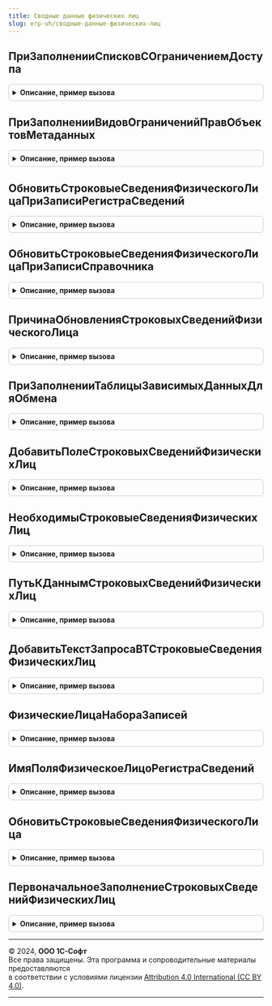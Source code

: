 ```yaml
---
title: Сводные данные физических лиц
slug: erp-uh/сводные-данные-физических-лиц
---
```



## ПриЗаполненииСписковСОграничениемДоступа
<details style="margin: 1em 0; padding: 0.5em; border: 1px solid #ccc; border-radius: 6px;">

<summary style="font-weight: bold; cursor: pointer;">Описание, пример вызова</summary>

```bsl

// См. УправлениеДоступомПереопределяемый.ПриЗаполненииСписковСОграничениемДоступа.
Процедура ПриЗаполненииСписковСОграничениемДоступа(Списки) Экспорт
```

Пример вызова
```bsl
СводныеДанныеФизическихЛиц.ПриЗаполненииСписковСОграничениемДоступа(Списки) 
```
</details>

## ПриЗаполненииВидовОграниченийПравОбъектовМетаданных
<details style="margin: 1em 0; padding: 0.5em; border: 1px solid #ccc; border-radius: 6px;">

<summary style="font-weight: bold; cursor: pointer;">Описание, пример вызова</summary>

```bsl

// См. УправлениеДоступомПереопределяемый.ПриЗаполненииВидовОграниченийПравОбъектовМетаданных.
Процедура ПриЗаполненииВидовОграниченийПравОбъектовМетаданных(Описание) Экспорт
```

Пример вызова
```bsl
СводныеДанныеФизическихЛиц.ПриЗаполненииВидовОграниченийПравОбъектовМетаданных(Описание) 
```
</details>

## ОбновитьСтроковыеСведенияФизическогоЛицаПриЗаписиРегистраСведений
<details style="margin: 1em 0; padding: 0.5em; border: 1px solid #ccc; border-radius: 6px;">

<summary style="font-weight: bold; cursor: pointer;">Описание, пример вызова</summary>

```bsl

Процедура ОбновитьСтроковыеСведенияФизическогоЛицаПриЗаписиРегистраСведений(Источник, Отказ, Замещение) Экспорт
```

Пример вызова
```bsl
СводныеДанныеФизическихЛиц.ОбновитьСтроковыеСведенияФизическогоЛицаПриЗаписиРегистраСведений(Источник, Отказ, Замещение) 
```
</details>

## ОбновитьСтроковыеСведенияФизическогоЛицаПриЗаписиСправочника
<details style="margin: 1em 0; padding: 0.5em; border: 1px solid #ccc; border-radius: 6px;">

<summary style="font-weight: bold; cursor: pointer;">Описание, пример вызова</summary>

```bsl

Процедура ОбновитьСтроковыеСведенияФизическогоЛицаПриЗаписиСправочника(Источник, Отказ) Экспорт
```

Пример вызова
```bsl
СводныеДанныеФизическихЛиц.ОбновитьСтроковыеСведенияФизическогоЛицаПриЗаписиСправочника(Источник, Отказ) 
```
</details>

## ПричинаОбновленияСтроковыхСведенийФизическогоЛица
<details style="margin: 1em 0; padding: 0.5em; border: 1px solid #ccc; border-radius: 6px;">

<summary style="font-weight: bold; cursor: pointer;">Описание, пример вызова</summary>

```bsl

Функция ПричинаОбновленияСтроковыхСведенийФизическогоЛица(Источник) Экспорт
```

Пример вызова
```bsl
Результат = СводныеДанныеФизическихЛиц.ПричинаОбновленияСтроковыхСведенийФизическогоЛица(Источник));
```
</details>

## ПриЗаполненииТаблицыЗависимыхДанныхДляОбмена
<details style="margin: 1em 0; padding: 0.5em; border: 1px solid #ccc; border-radius: 6px;">

<summary style="font-weight: bold; cursor: pointer;">Описание, пример вызова</summary>

```bsl

Процедура ПриЗаполненииТаблицыЗависимыхДанныхДляОбмена(ЗависимыеДанные) Экспорт
```

Пример вызова
```bsl
СводныеДанныеФизическихЛиц.ПриЗаполненииТаблицыЗависимыхДанныхДляОбмена(ЗависимыеДанные) 
```
</details>

## ДобавитьПолеСтроковыхСведенийФизическихЛиц
<details style="margin: 1em 0; padding: 0.5em; border: 1px solid #ccc; border-radius: 6px;">

<summary style="font-weight: bold; cursor: pointer;">Описание, пример вызова</summary>

```bsl

// Строковые сведения физических лиц.

Функция ДобавитьПолеСтроковыхСведенийФизическихЛиц(ИмяПоля, ТекстыОписанияПолей, ИсточникиДанных) Экспорт
```

Пример вызова
```bsl
Результат = СводныеДанныеФизическихЛиц.ДобавитьПолеСтроковыхСведенийФизическихЛиц(ИмяПоля, ТекстыОписанияПолей, ИсточникиДанных) 
```
</details>

## НеобходимыСтроковыеСведенияФизическихЛиц
<details style="margin: 1em 0; padding: 0.5em; border: 1px solid #ccc; border-radius: 6px;">

<summary style="font-weight: bold; cursor: pointer;">Описание, пример вызова</summary>

```bsl

Функция НеобходимыСтроковыеСведенияФизическихЛиц(Знач ИмяПоля) Экспорт
```

Пример вызова
```bsl
Результат = СводныеДанныеФизическихЛиц.НеобходимыСтроковыеСведенияФизическихЛиц(ИмяПоля) 
```
</details>

## ПутьКДаннымСтроковыхСведенийФизическихЛиц
<details style="margin: 1em 0; padding: 0.5em; border: 1px solid #ccc; border-radius: 6px;">

<summary style="font-weight: bold; cursor: pointer;">Описание, пример вызова</summary>

```bsl

Функция ПутьКДаннымСтроковыхСведенийФизическихЛиц(Знач ИмяПоля) Экспорт
```

Пример вызова
```bsl
Результат = СводныеДанныеФизическихЛиц.ПутьКДаннымСтроковыхСведенийФизическихЛиц(ИмяПоля));
```
</details>

## ДобавитьТекстЗапросаВТСтроковыеСведенияФизическихЛиц
<details style="margin: 1em 0; padding: 0.5em; border: 1px solid #ccc; border-radius: 6px;">

<summary style="font-weight: bold; cursor: pointer;">Описание, пример вызова</summary>

```bsl

Процедура ДобавитьТекстЗапросаВТСтроковыеСведенияФизическихЛиц(Запрос, ТолькоРазрешенные, ОписательВременнойТаблицыОтборов, ИсточникиДанных) Экспорт
```

Пример вызова
```bsl
СводныеДанныеФизическихЛиц.ДобавитьТекстЗапросаВТСтроковыеСведенияФизическихЛиц(Запрос, ТолькоРазрешенные, ОписательВременнойТаблицыОтборов, ИсточникиДанных) 
```
</details>

## ФизическиеЛицаНабораЗаписей
<details style="margin: 1em 0; padding: 0.5em; border: 1px solid #ccc; border-radius: 6px;">

<summary style="font-weight: bold; cursor: pointer;">Описание, пример вызова</summary>

```bsl

Функция ФизическиеЛицаНабораЗаписей(НаборЗаписей) Экспорт
```

Пример вызова
```bsl
Результат = СводныеДанныеФизическихЛиц.ФизическиеЛицаНабораЗаписей(НаборЗаписей));
```
</details>

## ИмяПоляФизическоеЛицоРегистраСведений
<details style="margin: 1em 0; padding: 0.5em; border: 1px solid #ccc; border-radius: 6px;">

<summary style="font-weight: bold; cursor: pointer;">Описание, пример вызова</summary>

```bsl

Функция ИмяПоляФизическоеЛицоРегистраСведений(НаборЗаписей) Экспорт
```

Пример вызова
```bsl
Результат = СводныеДанныеФизическихЛиц.ИмяПоляФизическоеЛицоРегистраСведений(НаборЗаписей));
```
</details>

## ОбновитьСтроковыеСведенияФизическогоЛица
<details style="margin: 1em 0; padding: 0.5em; border: 1px solid #ccc; border-radius: 6px;">

<summary style="font-weight: bold; cursor: pointer;">Описание, пример вызова</summary>

```bsl

Процедура ОбновитьСтроковыеСведенияФизическогоЛица(ФизическоеЛицоСсылка) Экспорт
```

Пример вызова
```bsl
СводныеДанныеФизическихЛиц.ОбновитьСтроковыеСведенияФизическогоЛица(ФизическоеЛицоСсылка) 
```
</details>

## ПервоначальноеЗаполнениеСтроковыхСведенийФизическихЛиц
<details style="margin: 1em 0; padding: 0.5em; border: 1px solid #ccc; border-radius: 6px;">

<summary style="font-weight: bold; cursor: pointer;">Описание, пример вызова</summary>

```bsl

Процедура ПервоначальноеЗаполнениеСтроковыхСведенийФизическихЛиц(ПараметрыОбновления) Экспорт
```

Пример вызова
```bsl
СводныеДанныеФизическихЛиц.ПервоначальноеЗаполнениеСтроковыхСведенийФизическихЛиц(ПараметрыОбновления) 
```
</details>

---

© 2024, **ООО 1С-Софт**  
Все права защищены. Эта программа и сопроводительные материалы предоставляются  
в соответствии с условиями лицензии [Attribution 4.0 International (CC BY 4.0)](https://creativecommons.org/licenses/by/4.0/legalcode).

---
